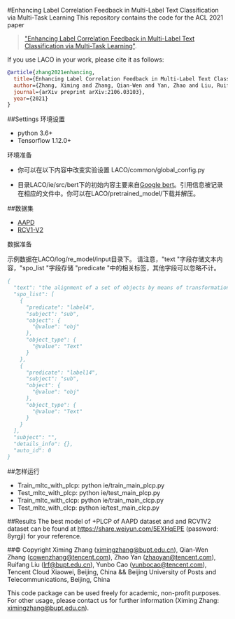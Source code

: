 #Enhancing Label Correlation Feedback in Multi-Label Text Classification via Multi-Task Learning
This repository contains the code for the ACL 2021 paper
>["Enhancing Label Correlation Feedback in Multi-Label Text Classification via Multi-Task Learning"](https://arxiv.org/abs/2106.03103).

If you use LACO in your work, please cite it as follows:
``` bibtex
@article{zhang2021enhancing,
  title={Enhancing Label Correlation Feedback in Multi-Label Text Classification via Multi-Task Learning},
  author={Zhang, Ximing and Zhang, Qian-Wen and Yan, Zhao and Liu, Ruifang and Cao, Yunbo},
  journal={arXiv preprint arXiv:2106.03103},
  year={2021}
}
```
##Settings
环境设置

- python 3.6+
- Tensorflow 1.12.0+

环境准备

- 你可以在以下内容中改变实验设置 LACO/common/global_config.py

- 目录LACO/ie/src/bert下的初始内容主要来自[Google bert](https://github.com/google-research/bert)。引用信息被记录在相应的文件中。你可以在LACO/pretrained_model/下载并解压。

##数据集
- [AAPD](https://git.uwaterloo.ca/jimmylin/Castor-data/tree/master/datasets/AAPD)
- [RCV1-V2](http://www.ai.mit.edu/projects/jmlr/papers/volume5/lewis04a/lyrl2004_rcv1v2_README.htm)

数据准备

示例数据在LACO/log/re_model/input目录下。
请注意，"text "字段存储文本内容，"spo_list "字段存储 "predicate "中的相关标签，其他字段可以忽略不计。

``` bibtex
{
  "text": "the alignment of a set of objects by means of transformations plays an important role in computer vision whilst the case for only two objects can be solved globally , when multiple objects are considered usually iterative methods are used in practice the iterative methods perform well if the relative transformations between any pair of objects are free of noise however , if only noisy relative transformations are available \\( e g due to missing data or wrong correspondences \\) the iterative methods may fail based on the observation that the underlying noise free transformations can be retrieved from the null space of a matrix that can directly be obtained from pairwise alignments , this paper presents a novel method for the synchronisation of pairwise transformations such that they are transitively consistent simulations demonstrate that for noisy transformations , a large proportion of missing data and even for wrong correspondence assignments the method delivers encouraging results\n",
  "spo_list": [
    {
      "predicate": "label4",
      "subject": "sub",
      "object": {
        "@value": "obj"
      },
      "object_type": {
        "@value": "Text"
      }
    },
    {
      "predicate": "label14",
      "subject": "sub",
      "object": {
        "@value": "obj"
      },
      "object_type": {
        "@value": "Text"
      }
    }
  ],
  "subject": "",
  "details_info": {},
  "auto_id": 0
}
```

##怎样运行
-  Train_mltc_with_plcp:    python ie/train_main_plcp.py
-  Test_mltc_with_plcp:     python ie/test_main_plcp.py
-  Train_mltc_with_clcp:    python ie/train_main_clcp.py
-  Test_mltc_with_clcp:     python ie/test_main_clcp.py

##Results
The best model of +PLCP of AAPD dataset and and RCV1V2 dataset can be found at https://share.weiyun.com/5EXHqEPE (password: 8yrgji) for your reference.

##© Copyright
	Ximing Zhang (ximingzhang@bupt.edu.cn),
	Qian-Wen Zhang (cowenzhang@tencent.com),
	Zhao Yan (zhaoyan@tencent.com),
	Ruifang Liu (lrf@bupt.edu.cn),
	Yunbo Cao (yunbocao@tencent.com),
	Tencent Cloud Xiaowei, Beijing, China  && Beijing University of Posts and Telecommunications, Beijing, China  

This code package can be used freely for academic, non-profit purposes. For other usage, 
please contact us for further information (Ximing Zhang: ximingzhang@bupt.edu.cn).